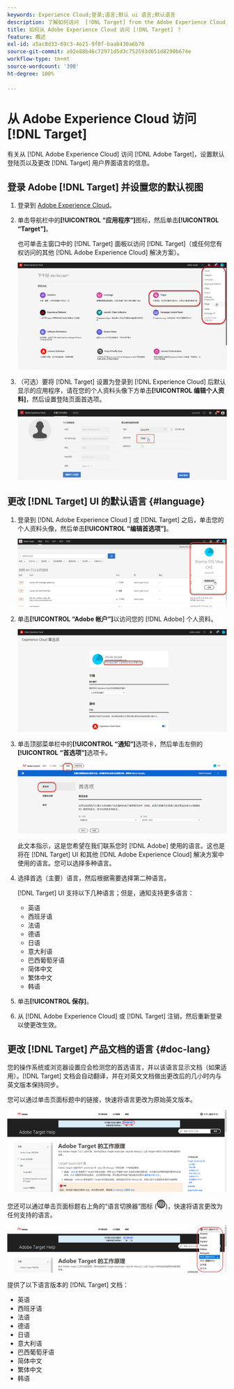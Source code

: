 ```yaml
---
keywords: Experience Cloud;登录;语言;默认 ui 语言;默认语言
description: 了解如何访问  [!DNL Target] from the Adobe Experience Cloud, set your default view, and change the language of the [!DNL Target] UI 和文档。
title: 如何从 Adobe Experience Cloud 访问 [!DNL Target] ？
feature: 概述
exl-id: a5ac8d33-69c3-4e21-9f0f-baab430a6b76
source-git-commit: a92e88b46c72971d5d3c752593d651d8290b674e
workflow-type: tm+mt
source-wordcount: '398'
ht-degree: 100%

---
```


# 从 Adobe Experience Cloud 访问 [!DNL Target]

有关从 [!DNL Adobe Experience Cloud] 访问 [!DNL Adobe Target]，设置默认登陆页以及更改 [!DNL Target] 用户界面语言的信息。

## 登录 Adobe [!DNL Target] 并设置您的默认视图

1. 登录到 [Adobe Experience Cloud](https://experience.adobe.com/)。

1. 单击导航栏中的&#x200B;**[!UICONTROL “应用程序”]**&#x200B;图标，然后单击&#x200B;**[!UICONTROL “Target”]**。

   也可单击主窗口中的 [!DNL Target] 面板以访问 [!DNL Target]（或任何您有权访问的其他 [!DNL Adobe Experience Cloud] 解决方案）。

   ![应用程序图标](/help/c-intro/assets/appmenu-new.png)

1. （可选）要将 [!DNL Target] 设置为登录到 [!DNL Experience Cloud] 后默认显示的应用程序，请在您的个人资料头像下方单击&#x200B;**[!UICONTROL 编辑个人资料]**，然后设置登陆页面首选项。

   ![登陆页面](/help/c-intro/assets/pagepref-new.png)

## 更改 [!DNL Target] UI 的默认语言 {#language}

1. 登录到 [!DNL Adobe Experience Cloud ] 或 [!DNL Target] 之后，单击您的个人资料头像，然后单击&#x200B;**[!UICONTROL “编辑首选项”]**。

   ![编辑个人资料](/help/c-intro/assets/change-language.png)

1. 单击&#x200B;**[!UICONTROL “Adobe 帐户”]**&#x200B;以访问您的 [!DNL Adobe] 个人资料。

   ![Adobe 帐户](/help/c-intro/assets/adobe-account.png)

1. 单击顶部菜单栏中的&#x200B;**[!UICONTROL “通知”]**&#x200B;选项卡，然后单击左侧的&#x200B;**[!UICONTROL “首选项”]**&#x200B;选项卡。

   ![首选语言](/help/c-intro/assets/prefered-language.png)

   此文本指示，这是您希望在我们联系您时 [!DNL Adobe] 使用的语言。这也是将在 [!DNL Target] UI 和其他 [!DNL Adobe Experience Cloud] 解决方案中使用的语言。您可以选择多种语言。

1. 选择首选（主要）语言，然后根据需要选择第二种语言。

   [!DNL Target] UI 支持以下几种语言；但是，通知支持更多语言：

   * 英语
   * 西班牙语
   * 法语
   * 德语
   * 日语
   * 意大利语
   * 巴西葡萄牙语
   * 简体中文
   * 繁体中文
   * 韩语

1. 单击&#x200B;**[!UICONTROL 保存]**。

1. 从 [!DNL Adobe Experience Cloud] 或 [!DNL Target] 注销，然后重新登录以使更改生效。

## 更改 [!DNL Target] 产品文档的语言 {#doc-lang}

您的操作系统或浏览器设置应会检测您的首选语言，并以该语言显示文档（如果适用）。[!DNL Target] 文档会自动翻译，并在对英文文档做出更改后的几小时内与英文版本保持同步。

您可以通过单击页面标题中的链接，快速将语言更改为原始英文版本。

![更改为原始语言](/help/c-intro/assets/mt-original.png)

您还可以通过单击页面标题右上角的“语言切换器”图标 (![语言切换器](/help/c-intro/assets/icon-language-switcher.png))，快速将语言更改为任何支持的语言。

![语言切换器](/help/c-intro/assets/language-switcher.png)

提供了以下语言版本的 [!DNL Target] 文档：

* 英语
* 西班牙语
* 法语
* 德语
* 日语
* 意大利语
* 巴西葡萄牙语
* 简体中文
* 繁体中文
* 韩语
